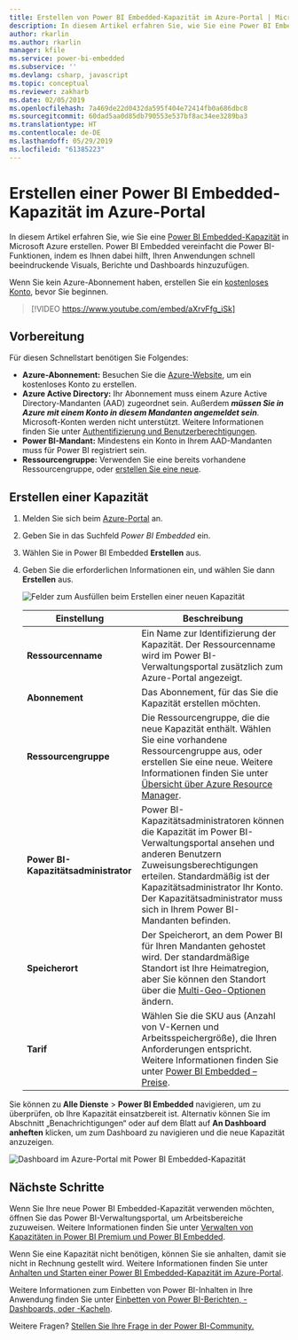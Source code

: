 ```yaml
---
title: Erstellen von Power BI Embedded-Kapazität im Azure-Portal | Microsoft-Dokumentation
description: In diesem Artikel erfahren Sie, wie Sie eine Power BI Embedded-Kapazität in Microsoft Azure erstellen.
author: rkarlin
ms.author: rkarlin
manager: kfile
ms.service: power-bi-embedded
ms.subservice: ''
ms.devlang: csharp, javascript
ms.topic: conceptual
ms.reviewer: zakharb
ms.date: 02/05/2019
ms.openlocfilehash: 7a469de22d0432da595f404e72414fb0a686dbc8
ms.sourcegitcommit: 60dad5aa0d85db790553e537bf8ac34ee3289ba3
ms.translationtype: HT
ms.contentlocale: de-DE
ms.lasthandoff: 05/29/2019
ms.locfileid: "61385223"
---
```

# <a name="create-power-bi-embedded-capacity-in-the-azure-portal"></a>Erstellen einer Power BI Embedded-Kapazität im Azure-Portal

In diesem Artikel erfahren Sie, wie Sie eine [Power BI Embedded-Kapazität](azure-pbie-what-is-power-bi-embedded.md) in Microsoft Azure erstellen. Power BI Embedded vereinfacht die Power BI-Funktionen, indem es Ihnen dabei hilft, Ihren Anwendungen schnell beeindruckende Visuals, Berichte und Dashboards hinzuzufügen.

Wenn Sie kein Azure-Abonnement haben, erstellen Sie ein [kostenloses Konto](https://azure.microsoft.com/free/), bevor Sie beginnen.

> [!VIDEO https://www.youtube.com/embed/aXrvFfg_iSk]

## <a name="before-you-begin"></a>Vorbereitung

Für diesen Schnellstart benötigen Sie Folgendes:

* **Azure-Abonnement:** Besuchen Sie die [Azure-Website](https://azure.microsoft.com/free/), um ein kostenloses Konto zu erstellen.
* **Azure Active Directory:** Ihr Abonnement muss einem Azure Active Directory-Mandanten (AAD) zugeordnet sein. Außerdem ***müssen Sie in Azure mit einem Konto in diesem Mandanten angemeldet sein***. Microsoft-Konten werden nicht unterstützt. Weitere Informationen finden Sie unter [Authentifizierung und Benutzerberechtigungen](https://docs.microsoft.com/azure/analysis-services/analysis-services-manage-users).
* **Power BI-Mandant:** Mindestens ein Konto in Ihrem AAD-Mandanten muss für Power BI registriert sein.
* **Ressourcengruppe:** Verwenden Sie eine bereits vorhandene Ressourcengruppe, oder [erstellen Sie eine neue](https://docs.microsoft.com/azure/azure-resource-manager/resource-group-overview).

## <a name="create-a-capacity"></a>Erstellen einer Kapazität

1. Melden Sie sich beim [Azure-Portal](https://portal.azure.com/) an.

2. Geben Sie in das Suchfeld *Power BI Embedded* ein.

3. Wählen Sie in Power BI Embedded **Erstellen** aus.

4. Geben Sie die erforderlichen Informationen ein, und wählen Sie dann **Erstellen** aus.

    ![Felder zum Ausfüllen beim Erstellen einer neuen Kapazität](media/azure-pbie-create-capacity/azure-portal-create-power-bi-embedded.png)

    |Einstellung |Beschreibung |
    |---------|---------|
    |**Ressourcenname**|Ein Name zur Identifizierung der Kapazität. Der Ressourcenname wird im Power BI-Verwaltungsportal zusätzlich zum Azure-Portal angezeigt.|
    |**Abonnement**|Das Abonnement, für das Sie die Kapazität erstellen möchten.|
    |**Ressourcengruppe**|Die Ressourcengruppe, die die neue Kapazität enthält. Wählen Sie eine vorhandene Ressourcengruppe aus, oder erstellen Sie eine neue. Weitere Informationen finden Sie unter [Übersicht über Azure Resource Manager](https://docs.microsoft.com/azure/azure-resource-manager/resource-group-overview).|
    |**Power BI-Kapazitätsadministrator**|Power BI-Kapazitätsadministratoren können die Kapazität im Power BI-Verwaltungsportal ansehen und anderen Benutzern Zuweisungsberechtigungen erteilen. Standardmäßig ist der Kapazitätsadministrator Ihr Konto. Der Kapazitätsadministrator muss sich in Ihrem Power BI-Mandanten befinden.|
    |**Speicherort**|Der Speicherort, an dem Power BI für Ihren Mandanten gehostet wird. Der standardmäßige Standort ist Ihre Heimatregion, aber Sie können den Standort über die [Multi-Geo-Optionen](embedded-multi-geo.md) ändern.
    |**Tarif**|Wählen Sie die SKU aus (Anzahl von V-Kernen und Arbeitsspeichergröße), die Ihren Anforderungen entspricht.  Weitere Informationen finden Sie unter [Power BI Embedded – Preise](https://azure.microsoft.com/pricing/details/power-bi-embedded/).|

Sie können zu **Alle Dienste** > **Power BI Embedded** navigieren, um zu überprüfen, ob Ihre Kapazität einsatzbereit ist. Alternativ können Sie im Abschnitt „Benachrichtigungen“ oder auf dem Blatt auf **An Dashboard anheften** klicken, um zum Dashboard zu navigieren und die neue Kapazität anzuzeigen.

![Dashboard im Azure-Portal mit Power BI Embedded-Kapazität](media/azure-pbie-create-capacity/azure-portal-dashboard.png)

## <a name="next-steps"></a>Nächste Schritte

Wenn Sie Ihre neue Power BI Embedded-Kapazität verwenden möchten, öffnen Sie das Power BI-Verwaltungsportal, um Arbeitsbereiche zuzuweisen. Weitere Informationen finden Sie unter [Verwalten von Kapazitäten in Power BI Premium und Power BI Embedded](https://powerbi.microsoft.com/documentation/powerbi-admin-premium-manage/).

Wenn Sie eine Kapazität nicht benötigen, können Sie sie anhalten, damit sie nicht in Rechnung gestellt wird. Weitere Informationen finden Sie unter [Anhalten und Starten einer Power BI Embedded-Kapazität im Azure-Portal](azure-pbie-pause-start.md).

Weitere Informationen zum Einbetten von Power BI-Inhalten in Ihre Anwendung finden Sie unter [Einbetten von Power BI-Berichten, -Dashboards, oder -Kacheln](https://powerbi.microsoft.com/documentation/powerbi-developer-embedding-content/).

Weitere Fragen? [Stellen Sie Ihre Frage in der Power BI-Community.](http://community.powerbi.com/)